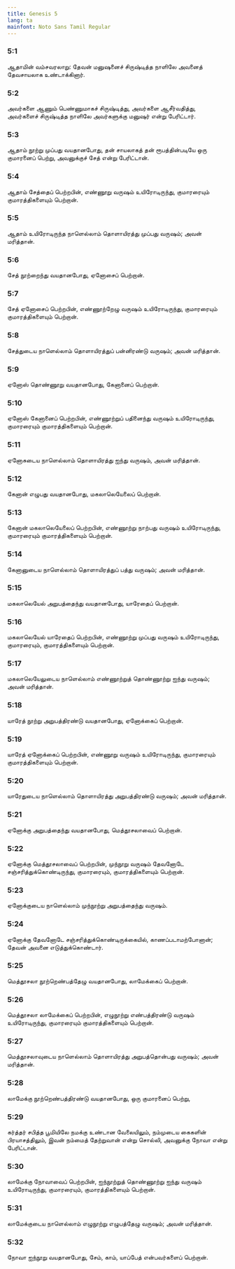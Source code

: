 ```yaml
---
title: Genesis 5
lang: ta
mainfont: Noto Sans Tamil Regular
---
```


###  5:1

ஆதாமின் வம்சவரலாறு: தேவன் மனுஷனைச் சிருஷ்டித்த நாளிலே அவனைத் தேவசாயலாக உண்டாக்கினார்.

###  5:2

அவர்களை ஆணும் பெண்ணுமாகச் சிருஷ்டித்து, அவர்களை ஆசீர்வதித்து, அவர்களைச் சிருஷ்டித்த நாளிலே அவர்களுக்கு மனுஷர் என்று பேரிட்டார்.

###  5:3

ஆதாம் நூற்று முப்பது வயதானபோது, தன் சாயலாகத் தன் ரூபத்தின்படியே ஒரு குமாரனைப் பெற்று, அவனுக்குச் சேத் என்று பேரிட்டான்.

###  5:4

ஆதாம் சேத்தைப் பெற்றபின், எண்ணூறு வருஷம் உயிரோடிருந்து, குமாரரையும் குமாரத்திகளையும் பெற்றான்.

###  5:5

ஆதாம் உயிரோடிருந்த நாளெல்லாம் தொளாயிரத்து முப்பது வருஷம்; அவன் மரித்தான்.

###  5:6

சேத் நூற்றைந்து வயதானபோது, ஏனோசைப் பெற்றான்.

###  5:7

சேத் ஏனோசைப் பெற்றபின், எண்ணூற்றேழு வருஷம் உயிரோடிருந்து, குமாரரையும் குமாரத்திகளையும் பெற்றான்.

###  5:8

சேத்துடைய நாளெல்லாம் தொளாயிரத்துப் பன்னிரண்டு வருஷம்; அவன் மரித்தான்.

###  5:9

ஏனோஸ் தொண்ணூறு வயதானபோது, கேனானைப் பெற்றான்.

###  5:10

ஏனோஸ் கேனானைப் பெற்றபின், எண்ணூற்றுப் பதினைந்து வருஷம் உயிரோடிருந்து, குமாரரையும் குமாரத்திகளையும் பெற்றான்.

###  5:11

ஏனோசுடைய நாளெல்லாம் தொளாயிரத்து ஐந்து வருஷம், அவன் மரித்தான்.

###  5:12

கேனான் எழுபது வயதானபோது, மகலாலெயேலைப் பெற்றான்.

###  5:13

கேனான் மகலாலெயேலைப் பெற்றபின், எண்ணூற்று நாற்பது வருஷம் உயிரோடிருந்து, குமாரரையும் குமாரத்திகளையும் பெற்றான்.

###  5:14

கேனானுடைய நாளெல்லாம் தொளாயிரத்துப் பத்து வருஷம்; அவன் மரித்தான்.

###  5:15

மகலாலெயேல் அறுபத்தைந்து வயதானபோது, யாரேதைப் பெற்றான்.

###  5:16

மகலாலெயேல் யாரேதைப் பெற்றபின், எண்ணூற்று முப்பது வருஷம் உயிரோடிருந்து, குமாரரையும், குமாரத்திகளையும் பெற்றான்.

###  5:17

மகலாலெயேலுடைய நாளெல்லாம் எண்ணூற்றுத் தொண்ணூற்று ஐந்து வருஷம்; அவன் மரித்தான்.

###  5:18

யாரேத் நூற்று அறுபத்திரண்டு வயதானபோது, ஏனோக்கைப் பெற்றான்.

###  5:19

யாரேத் ஏனோக்கைப் பெற்றபின், எண்ணூறு வருஷம் உயிரோடிருந்து, குமாரரையும் குமாரத்திகளையும் பெற்றான்.

###  5:20

யாரேதுடைய நாளெல்லாம் தொளாயிரத்து அறுபத்திரண்டு வருஷம்; அவன் மரித்தான்.

###  5:21

ஏனோக்கு அறுபத்தைந்து வயதானபோது, மெத்தூசலாவைப் பெற்றான்.

###  5:22

ஏனோக்கு மெத்தூசலாவைப் பெற்றபின், முந்நூறு வருஷம் தேவனோடே சஞ்சரித்துக்கொண்டிருந்து, குமாரரையும், குமாரத்திகளையும் பெற்றான்.

###  5:23

ஏனோக்குடைய நாளெல்லாம் முந்நூற்று அறுபத்தைந்து வருஷம்.

###  5:24

ஏனோக்கு தேவனோடே சஞ்சரித்துக்கொண்டிருக்கையில், காணப்படாமற்போனான்; தேவன் அவனை எடுத்துக்கொண்டார்.

###  5:25

மெத்தூசலா நூற்றெண்பத்தேழு வயதானபோது, லாமேக்கைப் பெற்றான்.

###  5:26

மெத்தூசலா லாமேக்கைப் பெற்றபின், எழுநூற்று எண்பத்திரண்டு வருஷம் உயிரோடிருந்து, குமாரரையும் குமாரத்திகளையும் பெற்றான்.

###  5:27

மெத்தூசலாவுடைய நாளெல்லாம் தொளாயிரத்து அறுபத்தொன்பது வருஷம்; அவன் மரித்தான்.

###  5:28

லாமேக்கு நூற்றெண்பத்திரண்டு வயதானபோது, ஒரு குமாரனைப் பெற்று,

###  5:29

கர்த்தர் சபித்த பூமியிலே நமக்கு உண்டான வேலையிலும், நம்முடைய கைகளின் பிரயாசத்திலும், இவன் நம்மைத் தேற்றுவான் என்று சொல்லி, அவனுக்கு நோவா என்று பேரிட்டான்.

###  5:30

லாமேக்கு நோவாவைப் பெற்றபின், ஐந்நூற்றுத் தொண்ணூற்று ஐந்து வருஷம் உயிரோடிருந்து, குமாரரையும், குமாரத்திகளையும் பெற்றான்.

###  5:31

லாமேக்குடைய நாளெல்லாம் எழுநூற்று எழுபத்தேழு வருஷம்; அவன் மரித்தான்.

###  5:32

நோவா ஐந்நூறு வயதானபோது, சேம், காம், யாப்பேத் என்பவர்களைப் பெற்றான்.

